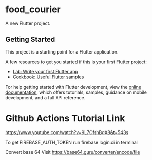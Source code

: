 # food_courier

A new Flutter project.

## Getting Started

This project is a starting point for a Flutter application.

A few resources to get you started if this is your first Flutter project:

- [Lab: Write your first Flutter app](https://docs.flutter.dev/get-started/codelab)
- [Cookbook: Useful Flutter samples](https://docs.flutter.dev/cookbook)

For help getting started with Flutter development, view the
[online documentation](https://docs.flutter.dev/), which offers tutorials,
samples, guidance on mobile development, and a full API reference.

# Github Actions Tutorial Link

https://www.youtube.com/watch?v=9L7OfshBqX8&t=543s

To get FIREBASE_AUTH_TOKEN
run firebase login:ci in terminal

Convert base 64
Visit https://base64.guru/converter/encode/file
